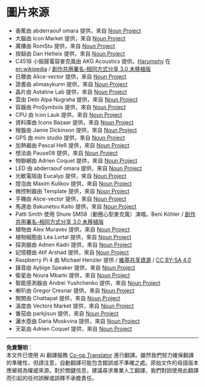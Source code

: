 <!--
CO_OP_TRANSLATOR_METADATA:
{
  "original_hash": "4506d33bbda7acc0ab20980172687090",
  "translation_date": "2025-08-26T21:17:24+00:00",
  "source_file": "attributions.md",
  "language_code": "mo"
}
-->
# 圖片來源

* 香蕉由 abderraouf omara 提供，來自 [Noun Project](https://thenounproject.com)
* 大腦由 Icon Market 提供，來自 [Noun Project](https://thenounproject.com)
* 廣播由 RomStu 提供，來自 [Noun Project](https://thenounproject.com)
* 按鈕由 Dan Hetteix 提供，來自 [Noun Project](https://thenounproject.com)
* C451B 小振膜電容麥克風由 AKG Acoustics 提供。[Harumphy](https://en.wikipedia.org/wiki/User:Harumphy) 在 [en.wikipedia](https://en.wikipedia.org/) / [創作共用署名-相同方式分享 3.0 未移植版](https://creativecommons.org/licenses/by-sa/3.0/deed.en)
* 日曆由 Alice-vector 提供，來自 [Noun Project](https://thenounproject.com)
* 證書由 alimasykurm 提供，來自 [Noun Project](https://thenounproject.com)
* 晶片由 Astatine Lab 提供，來自 [Noun Project](https://thenounproject.com)
* 雲由 Debi Alpa Nugraha 提供，來自 [Noun Project](https://thenounproject.com)
* 容器由 ProSymbols 提供，來自 [Noun Project](https://thenounproject.com)
* CPU 由 Icon Lauk 提供，來自 [Noun Project](https://thenounproject.com)
* 資料庫由 Icons Bazaar 提供，來自 [Noun Project](https://thenounproject.com)
* 撥盤由 Jamie Dickinson 提供，來自 [Noun Project](https://thenounproject.com)
* GPS 由 mim studio 提供，來自 [Noun Project](https://thenounproject.com)
* 加熱器由 Pascal Heß 提供，來自 [Noun Project](https://thenounproject.com)
* 想法由 Pause08 提供，來自 [Noun Project](https://thenounproject.com)
* 物聯網由 Adrien Coquet 提供，來自 [Noun Project](https://thenounproject.com)
* LED 由 abderraouf omara 提供，來自 [Noun Project](https://thenounproject.com)
* 光敏電阻由 Eucalyp 提供，來自 [Noun Project](https://thenounproject.com)
* 燈泡由 Maxim Kulikov 提供，來自 [Noun Project](https://thenounproject.com)
* 微控制器由 Template 提供，來自 [Noun Project](https://thenounproject.com)
* 手機由 Alice-vector 提供，來自 [Noun Project](https://thenounproject.com)
* 馬達由 Bakunetsu Kaito 提供，來自 [Noun Project](https://thenounproject.com)
* Patti Smith 使用 Shure SM58（動圈心型麥克風）演唱。Beni Köhler / [創作共用署名-相同方式分享 3.0 未移植版](https://creativecommons.org/licenses/by-sa/3.0/deed.en)
* 植物由 Alex Muravev 提供，來自 [Noun Project](https://thenounproject.com)
* 植物細胞由 Léa Lortal 提供，來自 [Noun Project](https://thenounproject.com)
* 探測器由 Adnen Kadri 提供，來自 [Noun Project](https://thenounproject.com)
* 記憶體由 Atif Arshad 提供，來自 [Noun Project](https://thenounproject.com)
* Raspberry Pi 4 由 Michael Henzler 提供 / [維基共享資源](https://commons.wikimedia.org/wiki/Main_Page) / [CC BY-SA 4.0](https://creativecommons.org/licenses/by-sa/4.0/)
* 錄音由 Aybige Speaker 提供，來自 [Noun Project](https://thenounproject.com)
* 衛星由 Noura Mbarki 提供，來自 [Noun Project](https://thenounproject.com)
* 智能感測器由 Andrei Yushchenko 提供，來自 [Noun Project](https://thenounproject.com)
* 喇叭由 Gregor Cresnar 提供，來自 [Noun Project](https://thenounproject.com)
* 開關由 Chattapat 提供，來自 [Noun Project](https://thenounproject.com)
* 溫度由 Vectors Market 提供，來自 [Noun Project](https://thenounproject.com)
* 番茄由 parkjisun 提供，來自 [Noun Project](https://thenounproject.com)
* 灑水壺由 Daria Moskvina 提供，來自 [Noun Project](https://thenounproject.com)
* 天氣由 Adrien Coquet 提供，來自 [Noun Project](https://thenounproject.com)

---

**免責聲明**：  
本文件已使用 AI 翻譯服務 [Co-op Translator](https://github.com/Azure/co-op-translator) 進行翻譯。雖然我們努力確保翻譯的準確性，但請注意，自動翻譯可能包含錯誤或不準確之處。原始文件的母語版本應被視為權威來源。對於關鍵信息，建議尋求專業人工翻譯。我們對因使用此翻譯而引起的任何誤解或誤釋不承擔責任。